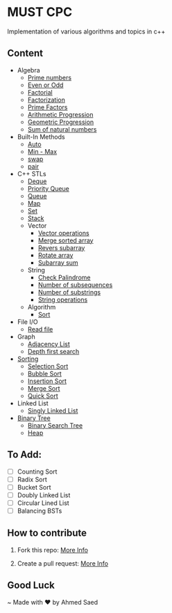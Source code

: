 # MUST CPC

Implementation of various algorithms and topics in c++

## Content 

- Algebra
    - [Prime numbers](Algebra/check_prime.cpp)
    - [Even or Odd](Algebra/even_or_odd.cpp)
    - [Factorial](Algebra/factorial.cpp)
    - [Factorization](Algebra/factorization.cpp)
    - [Prime Factors](Algebra/prime_factors.cpp)
    - [Arithmetic Progression](Algebra/sum_of_arithmetic_progression.cpp)
    - [Geometric Progression](Algebra/sum_of_geometric_progression.cpp)
    - [Sum of natural numbers](Algebra/sum_of_natural_numbers.cpp)
- Built-In Methods
    - [Auto](Built-In%20Methods/auto.cpp)
    - [Min - Max](Built-In%20Methods/min-max.cpp)
    - [swap](Built-In%20Methods/swap.cpp)
    - [pair](Built-In%20Methods/pair.cpp)
- C++ STLs
    - [Deque](CPP%20STLs/deque/deque.cpp)
    - [Priority Queue](CPP%20STLs/priority%20queue/priority_queue.cpp)
    - [Queue](CPP%20STLs/queue/queue.cpp)
    - [Map](CPP%20STLs/map/map.cpp)
    - [Set](CPP%20STLs/set/set.cpp)
    - [Stack](CPP%20STLs/stack/stack.cpp)
    - Vector
        - [Vector operations](CPP%20STLs/vector/vector.cpp)
        - [Merge sorted array](CPP%20STLs/vector/merge_sorted_arrays.cpp)
        - [Revers subarray](CPP%20STLs/vector/reverse_subarray.cpp)
        - [Rotate array](CPP%20STLs/vector/rotate_array.cpp)
        - [Subarray sum](CPP%20STLs/vector/subarray_sum.cpp)
    - String
        - [Check Palindrome](CPP%20STLs/String/check_palindrome.cpp)
        - [Number of subsequences](CPP%20STLs/String/number_of_subsequences.cpp)
        - [Number of substrings](CPP%20STLs/String/number_of_substrings.cpp)
        - [String operations](CPP%20STLs/String/string_operations.cpp)
    - Algorithm
        - [Sort](CPP%20STLs/Algorithms/sorting.cpp)
- File I/O
    - [Read file](File%20IO/file_input.cpp)
- Graph
    - [Adjacency List](Graph/adjacency_List.cpp)
    - [Depth first search](Graph/dfs.cpp)
- [Sorting](Sorting/Readme.md)
    - [Selection Sort](Sorting/selection_sort.cpp)
    - [Bubble Sort](Sorting/bubble_sort.cpp)
    - [Insertion Sort](Sorting/insertion_sort.cpp)
    - [Merge Sort](Sorting/merge_sort.cpp)
    - [Quick Sort](Sorting/quick_sort.cpp)
- Linked List
    - [Singly Linked List](Linked%20List/singly_linked_list.cpp)
- [Binary Tree](Binary%20Tree/Readme.md)
    - [Binary Search Tree](Binary%20Tree/binary_search_tree.cpp)
    - [Heap](Binary%20Tree/heap.cpp)

## To Add:
- [ ] Counting Sort
- [ ] Radix Sort
- [ ] Bucket Sort
- [ ] Doubly Linked List
- [ ] Circular Lined List 
- [ ] Balancing BSTs

## How to contribute
1. Fork this repo: [More Info](https://docs.github.com/en/get-started/quickstart/fork-a-repo)

1. Create a pull request: [More Info](https://docs.github.com/en/pull-requests/collaborating-with-pull-requests/proposing-changes-to-your-work-with-pull-requests/about-pull-requests)

## Good Luck
~ Made with ❤️ by Ahmed Saed
